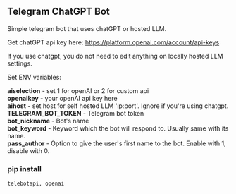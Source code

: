 ## Telegram ChatGPT Bot
Simple telegram bot that uses chatGPT or hosted LLM.

Get chatGPT api key here: https://platform.openai.com/account/api-keys

If you use chatgpt, you do not need to edit anything on locally hosted LLM settings.

Set ENV variables:  

**aiselection** - set 1 for openAI or 2 for custom api <br>
**openaikey** - your openAI api key here <br> 
**aihost** - set host for self hosted LLM 'ip:port'. Ignore if you're using chatgpt. <br>
**TELEGRAM_BOT_TOKEN** - Telegram bot token <br> 
**bot_nickname** - Bot's name <br> 
**bot_keyword** - Keyword which the bot will respond to. Usually same with its name. <br> 
**pass_author** - Option to give the user's first name to the bot. Enable with 1, disable with 0. <br> 


### pip install

```
telebotapi, openai

```
